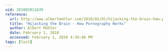 ```yaml
---
uid: 201002011639
reference:
  url: http://www.albertmohler.com/2010/02/01/hijacking-the-brain-how-pornography-works/
  title: "Hijacking the Brain - How Pornography Works"
  author: Albert Mohler
  date: February 1, 2010
  accessed: February 1, 2010 4:39:46 PM
tags: [lust]
---
```

